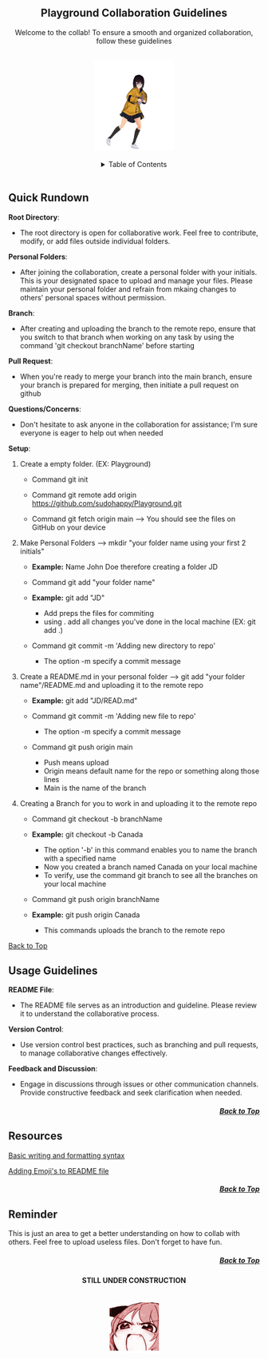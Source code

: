 <a name='top'></a>

<h2 align='center'>Playground Collaboration Guidelines</h2>

<p align='center'>Welcome to the collab! To ensure a smooth and organized collaboration, follow these guidelines</p>


<br>

<!-- The Almight Dancing GIF -->

<div align='center'>
	<a href='https://github.com/sudohappy/Playground'>
		<img src='CL/img/dance.gif' alt='Anime Girl dance' height='179' width='160'>
	</a>
</div>

<br>
<!-- Out with the Old and IN WITH THE NEW
## Table of CONTENTS :sunglasses:
- [Folder Structure](#Folder-Structure)
- [Usage Guidelines](#Usage-Guidelines)
- [Resources](#Resources)
- [Reminder](#Reminder)
-->
<!-- The New New Table of content -->
<div align='center'>
	<details>
		<summary>Table of Contents</summary>
		<ul>
			<a href='#Quick-Rundown'>Quick Rundown</a><br>
			<a href='#Usage-Guidelines'>Usage Guidelines</a><br>
			<a href='#Resources'>Resources</a><br>
			<a href='#Reminder'>Reminder</a><br>
		</ul>
	</details>
</div><br>

## **Quick Rundown**

**Root Directory**:

- The root directory is open for collaborative work. Feel free to contribute, modify, or add files outside individual folders.

**Personal Folders**:	

- After joining the collaboration, create a personal folder with your initials. This is your designated space to upload and manage your files.
Please maintain your personal folder and refrain from mkaing changes to others' personal spaces without permission.

**Branch**:

- After creating and uploading the branch to the remote repo, ensure that you switch to that branch when working on any task by using the command 'git checkout branchName' before starting

**Pull Request**:

- When you're ready to merge your branch into the main branch, ensure your branch is prepared for merging, then initiate a pull request on github

**Questions/Concerns**:

- Don't hesitate to ask anyone in the collaboration for assistance; I'm sure everyone is eager to help out when needed

**Setup**:

1. Create a empty folder. (EX: Playground)
   - Command git init

   - Command git remote add origin https://github.com/sudohappy/Playground.git

   - Command git fetch origin main --> You should see the files on GitHub on your device

2. Make Personal Folders --> mkdir "your folder name using your first 2 initials"
   - **Example:** Name John Doe therefore creating a folder JD

   - Command git add "your folder name"

   - **Example:** git add "JD"
      - Add preps the files for commiting
      - using . add all changes you've done in the local machine (EX: git add .)

   - Command git commit -m 'Adding new directory to repo'
      - The option -m specify a commit message

3. Create a README.md in your personal folder --> git add "your folder name"/README.md and uploading it to the remote repo
   - **Example:** git add "JD/READ.md" <br>

   - Command git commit -m 'Adding new file to repo'
      - The option -m specify a commit message<br>

   - Command git push origin main
      - Push means upload
      - Origin means default name for the repo or something along those lines
      - Main is the name of the branch<br>

4. Creating a Branch for you to work in and uploading it to the remote repo
   - Command git checkout -b branchName<br>

   - **Example:** git checkout -b Canada
      - The option '-b' in this command enables you to name the branch with a specified name
      - Now you created a branch named Canada on your local machine
      - To verify, use the command git branch to see all the branches on your local machine<br>

   - Command git push origin branchName<br>

   - **Example:** git push origin Canada
      - This commands uploads the branch to the remote repo<br>

<a align='right' href='#top'>Back to Top</a></h5>

## **Usage Guidelines**

**README File**:

- The README file serves as an introduction and guideline. Please review it to understand the collaborative process.

**Version Control**:

- Use version control best practices, such as branching and pull requests, to manage collaborative changes effectively.

**Feedback and Discussion**:

- Engage in discussions through issues or other communication channels. Provide constructive feedback and seek clarification when needed.

<h5 align='right'><a href='#top'>Back to Top</a></h5>

## **Resources**

<a href='https://docs.github.com/en/get-started/writing-on-github/getting-started-with-writing-and-formatting-on-github/basic-writing-and-formatting-syntax#images'>Basic writing and formatting syntax</a>

<a href='https://github.com/ikatyang/emoji-cheat-sheet/blob/master/README.md'>Adding Emoji's to README file</a>

<h5 align='right'><a href='#top'>Back to Top</a></h5>

## **Reminder**

This is just an area to get a better understanding on how to collab with others. Feel free to upload useless files. Don't forget to have fun.


<h5 align='right'><a href='#top'>Back to Top</a></h5>



<h4 align='center'>STILL UNDER CONSTRUCTION</h4><br>

<div align='center'>
	<a href='https://github.com/sudohappy/Playground'>
		<img src='CL/img/rage.gif' alt='Angry Face' heigh='100' width='100'>
	</a>
</div>

